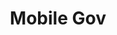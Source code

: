 ---
# This topic lives at
# https://digital.gov/topics/mobile-gov

slug: "mobile-gov"

# Topic Title
title: "Mobile Gov"

# description — keep it short and clear
summary: ""


# Weight
weight: 1

# For more information on managing topics,
# see https://github.com/GSA/digitalgov.gov/wiki
---